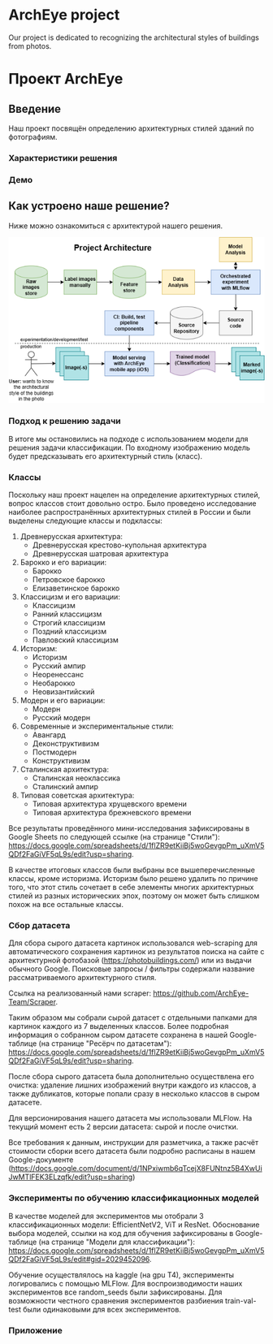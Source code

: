 # ArchEye project

Our project is dedicated to recognizing the architectural styles of buildings from photos.

# Проект ArchEye

## Введение

Наш проект посвящён определению архитектурных стилей зданий по фотографиям.

### Характеристики решения

### Демо

## Как устроено наше решение?

Ниже можно ознакомиться с архитектурой нашего решения.

![Scheme](./images/project_scheme.drawio.png)

### Подход к решению задачи

В итоге мы остановились на подходе с использованием модели для решения задачи классификации. По входному изображению модель будет предсказывать его архитектурный стиль (класс).

### Классы

Поскольку наш проект нацелен на определение архитектурных стилей, вопрос классов стоит довольно остро. Было проведено исследование наиболее распространённых архитектурных стилей в России и были выделены следующие классы и подклассы:

1.	Древнерусская архитектура:
    *	Древнерусская крестово-купольная архитектура
    * Древнерусская шатровая архитектура
2.	Барокко и его вариации:
    *	Барокко
    *	Петровское барокко
    *	Елизаветинское барокко
3.	Классицизм и его вариации:
    *	Классицизм
    *	Ранний классицизм
    *	Строгий классицизм
    *	Поздний классицизм
    *	Павловский классицизм
4.	Историзм:
    *	Историзм
    *	Русский ампир
    *	Неоренессанс
    *	Необарокко
    *	Неовизантийский
5.	Модерн и его вариации:
    *	Модерн
    *	Русский модерн
6.	Современные и экспериментальные стили:
    *	Авангард
    *	Деконструктивизм
    *	Постмодерн
    *	Конструктивизм
7.	Сталинская архитектура:
    *	Сталинская неоклассика
    *	Сталинский ампир
8.	Типовая советская архитектура:
    *	Типовая архитектура хрущевского времени
    *	Типовая архитектура брежневского времени

Все результаты проведённого мини-исследования зафиксированы в Google Sheets по следующей ссылке (на странице "Стили"): https://docs.google.com/spreadsheets/d/1flZR9etKiiBj5woGevgpPm_uXmV5QDf2FaGiVF5qL9s/edit?usp=sharing.

В качестве итоговых классов были выбраны все вышеперечисленные классы, кроме историзма. Историзм было решено удалить по причине того, что этот стиль сочетает в себе элементы многих архитектурных стилей из разных исторических эпох, поэтому он может быть слишком похож на все остальные классы.

### Сбор датасета

Для сбора сырого датасета картинок использовался web-scraping для автоматического сохранения картинок из результатов поиска на сайте с архитектурной фотобазой (https://photobuildings.com/) или из выдачи обычного Google. Поисковые запросы / фильтры содержали название рассматриваемого архитектурного стиля.

Ссылка на реализованный нами scraper: https://github.com/ArchEye-Team/Scraper.

Таким образом мы собрали сырой датасет с отдельными папками для картинок каждого из 7 выделенных классов. Более подробная информация о собранном сыром датасете сохранена в нашей Google-таблице (на странице "Ресёрч по датасетам"): https://docs.google.com/spreadsheets/d/1flZR9etKiiBj5woGevgpPm_uXmV5QDf2FaGiVF5qL9s/edit?usp=sharing.

После сбора сырого датасета была дополнительно осуществлена его очистка: удаление лишних изображений внутри каждого из классов, а также дубликатов, которые попали сразу в несколько классов в сыром датасете.

Для версионирования нашего датасета мы использовали MLFlow. На текущий момент есть 2 версии датасета: сырой и после очистки.

Все требования к данным, инструкции для разметчика, а также расчёт стоимости сборки всего датасета были подробно расписаны в нашем Google-документе (https://docs.google.com/document/d/1NPxiwmb6qTcejX8FUNtnz5B4XwUiJwMTlFEK3ELzqfk/edit?usp=sharing)

### Эксперименты по обучению классификационных моделей

В качестве моделей для экспериментов мы отобрали 3 классификационных модели: EfficientNetV2, ViT и ResNet. Обоснование выбора моделей, ссылки на код для обучения зафиксированы в Google-таблице (на странице "Модели для классификации"): https://docs.google.com/spreadsheets/d/1flZR9etKiiBj5woGevgpPm_uXmV5QDf2FaGiVF5qL9s/edit#gid=2029452096.

Обучение осуществлялось на kaggle (на gpu T4), эксперименты логировались с помощью MLFlow. Для воспроизводимости наших экспериментов все random_seeds были зафиксированы. Для возможности честного сравнения экспериментов разбиения train-val-test были одинаковыми для всех экспериментов.

### Приложение
